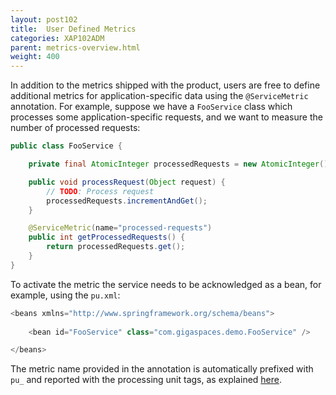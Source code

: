 ```yaml
---
layout: post102
title:  User Defined Metrics
categories: XAP102ADM
parent: metrics-overview.html
weight: 400
---
```


In addition to the metrics shipped with the product, users are free to define additional metrics for application-specific data using the `@ServiceMetric` annotation. For example, suppose we have a `FooService` class which processes some application-specific requests, and we want to measure the number of processed requests:

```java
public class FooService {

    private final AtomicInteger processedRequests = new AtomicInteger();

    public void processRequest(Object request) {
        // TODO: Process request
        processedRequests.incrementAndGet();
    }

    @ServiceMetric(name="processed-requests")
    public int getProcessedRequests() {
        return processedRequests.get();
    }
}
```

To activate the metric the service needs to be acknowledged as a bean, for example, using the `pu.xml`:

```java
<beans xmlns="http://www.springframework.org/schema/beans">
                                          
	<bean id="FooService" class="com.gigaspaces.demo.FooService" />

</beans>
```

The metric name provided in the annotation is automatically prefixed with `pu_` and reported with the processing unit tags, as explained [here](./metrics-bundled.html#processing-unit).

